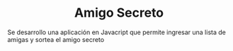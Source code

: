 <h1 align="center">Amigo Secreto</h1>

<p>
  Se desarrollo una aplicación en Javacript
que permite ingresar una lista de amigas y sortea el amigo secreto
</p>

